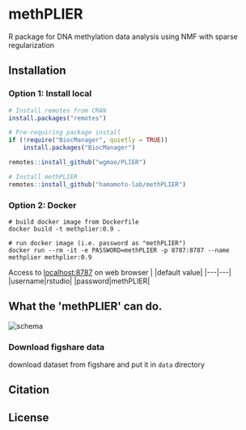 # methPLIER
R package for DNA methylation data analysis using NMF with sparse regularization

## Installation

### Option 1: Install local
```R
# Install remotes from CRAN
install.packages("remotes")

# Pre-requiring package install
if (!require("BiocManager", quietly = TRUE))
    install.packages("BiocManager")

remotes::install_github("wgmao/PLIER")

# Install methPLIER
remotes::install_github("hamamoto-lab/methPLIER")
```

### Option 2: Docker
```
# build docker image from Dockerfile
docker build -t methplier:0.9 .

# run docker image (i.e. password as "methPLIER")
docker run --rm -it -e PASSWORD=methPLIER -p 8787:8787 --name methplier methplier:0.9
```
Access to [localhost:8787](localhost:8787) on web browser
|   |default value|
|---|---|
|username|rstudio|
|password|methPLIER|

## What the 'methPLIER' can do.
![schema](https://user-images.githubusercontent.com/7193590/172372421-db129640-486f-4f8c-a8f3-015fba7c58ab.png)


### Download figshare data
download dataset from figshare and put it in `data` directory

## Citation

## License
